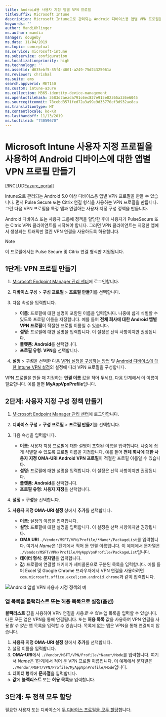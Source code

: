 ```yaml
---
title: Android용 사용자 지정 앱별 VPN 프로필
titleSuffix: Microsoft Intune
description: Microsoft Intune으로 관리되는 Android 디바이스용 앱별 VPN 프로필을 만드는 방법을 알아봅니다.
keywords: ''
author: MandiOhlinger
ms.author: mandia
manager: dougeby
ms.date: 11/04/2019
ms.topic: conceptual
ms.service: microsoft-intune
ms.subservice: configuration
ms.localizationpriority: high
ms.technology: ''
ms.assetid: d035ebf5-85f4-4001-a249-75d24325061a
ms.reviewer: chrisbal
ms.suite: ems
search.appverid: MET150
ms.custom: intune-azure
ms.collection: M365-identity-device-management
ms.openlocfilehash: 3683d2aeada791c6ec827e915e02365a336e6045
ms.sourcegitcommit: 78cebd3571fed72a3a99e9d33770ef3d932ae8ca
ms.translationtype: HT
ms.contentlocale: ko-KR
ms.lasthandoff: 11/13/2019
ms.locfileid: "74059670"
---
```

# <a name="use-a-microsoft-intune-custom-profile-to-create-a-per-app-vpn-profile-for-android-devices"></a>Microsoft Intune 사용자 지정 프로필을 사용하여 Android 디바이스에 대한 앱별 VPN 프로필 만들기

[!INCLUDE[azure_portal](../includes/azure_portal.md)]

Intune으로 관리되는 Android 5.0 이상 디바이스용 앱별 VPN 프로필을 만들 수 있습니다. 먼저 Pulse Secure 또는 Citrix 연결 형식을 사용하는 VPN 프로필을 만듭니다. 그런 다음 VPN 프로필을 특정 앱과 연결하는 사용자 지정 구성 정책을 만듭니다.

Android 디바이스 또는 사용자 그룹에 정책을 할당한 후에 사용자가 PulseSecure 또는 Citrix VPN 클라이언트를 시작해야 합니다. 그러면 VPN 클라이언트는 지정한 앱에서 생성되는 트래픽만 열린 VPN 연결을 사용하도록 허용합니다.

> [!NOTE]
>
> 이 프로필에서는 Pulse Secure 및 Citrix 연결 형식만 지원됩니다.

## <a name="step-1-create-a-vpn-profile"></a>1단계: VPN 프로필 만들기

1. [Microsoft Endpoint Manager 관리 센터](https://go.microsoft.com/fwlink/?linkid=2109431)에 로그인합니다.
2. **디바이스 구성** > **구성 프로필** > **프로필 만들기**를 선택합니다.
3. 다음 속성을 입력합니다.

    - **이름**: 프로필에 대한 설명이 포함된 이름을 입력합니다. 나중에 쉽게 식별할 수 있도록 프로필 이름을 지정합니다. 예를 들어 **전체 회사에 대한 Android 앱별 VPN 프로필**이 적절한 프로필 이름일 수 있습니다.
    - **설명**: 프로필에 대한 설명을 입력합니다. 이 설정은 선택 사항이지만 권장됩니다.
    - **플랫폼**: **Android**를 선택합니다.
    - **프로필 유형**: **VPN**을 선택합니다.

4. **설정** > **구성**을 선택한 다음 [VPN 설정을 구성하는 방법](vpn-settings-configure.md) 및 [Android 디바이스에 대한 Intune VPN 설정](vpn-settings-android.md)의 설정에 따라 VPN 프로필을 구성합니다.

VPN 프로필을 만들 때 지정하는 **연결 이름** 값을 적어 두세요. 다음 단계에서 이 이름이 필요합니다. 예를 들면 **MyAppVpnProfile**입니다.

## <a name="step-2-create-a-custom-configuration-policy"></a>2단계: 사용자 지정 구성 정책 만들기

1. [Microsoft Endpoint Manager 관리 센터](https://go.microsoft.com/fwlink/?linkid=2109431)에 로그인합니다.
2. **디바이스 구성** > **구성 프로필** > **프로필 만들기**를 선택합니다.
3. 다음 속성을 입력합니다.

    - **이름**: 사용자 지정 프로필에 대한 설명이 포함된 이름을 입력합니다. 나중에 쉽게 식별할 수 있도록 프로필 이름을 지정합니다. 예를 들어 **전체 회사에 대한 사용자 지정 OMA-URI Android VPN 프로필**이 적절한 프로필 이름일 수 있습니다.
    - **설명**: 프로필에 대한 설명을 입력합니다. 이 설정은 선택 사항이지만 권장됩니다.
    - **플랫폼**: **Android**를 선택합니다.
    - **프로필 유형**: **사용자 지정**을 선택합니다.

4. **설정** > **구성**을 선택합니다.
5. **사용자 지정 OMA-URI 설정** 창에서 **추가**를 선택합니다.
    - **이름**: 설정의 이름을 입력합니다.
    - **설명**: 프로필에 대한 설명을 입력합니다. 이 설정은 선택 사항이지만 권장됩니다.
    - **OMA URI** `./Vendor/MSFT/VPN/Profile/*Name*/PackageList`를 입력합니다. 여기서 *Name*은 1단계에서 적어 둔 연결 이름입니다. 이 예제에서 문자열은 `./Vendor/MSFT/VPN/Profile/MyAppVpnProfile/PackageList`입니다.
    - **데이터 형식**: **문자열**을 입력합니다.
    - **값**: 프로필에 연결할 패키지가 세미콜론으로 구분된 목록을 입력합니다. 예를 들어 Excel 및 Google Chrome 브라우저에서 VPN 연결을 사용하려면 `com.microsoft.office.excel;com.android.chrome`과 같이 입력합니다.

![Android 앱별 VPN 사용자 지정 정책의 예](./media/android-pulse-secure-per-app-vpn/android_per_app_vpn_oma_uri.png)

### <a name="set-your-app-list-to-blacklist-or-whitelist-optional"></a>앱 목록을 블랙리스트 또는 허용 목록으로 설정(옵션)

**블랙리스트** 값을 사용하여 VPN 연결을 사용*할 수 없는* 앱 목록을 입력할 수 있습니다. 다른 모든 앱은 VPN을 통해 연결됩니다. 또는 **허용 목록** 값을 사용하여 VPN 연결을 사용*할 수 있는* 앱 목록을 입력할 수 있습니다. 목록에 없는 앱은 VPN을 통해 연결되지 않습니다.

1. **사용자 지정 OMA-URI 설정** 창에서 **추가**를 선택합니다.
2. 설정 이름을 입력합니다.
3. **OMA-URI**에서 `./Vendor/MSFT/VPN/Profile/*Name*/Mode`를 입력합니다. 여기서 *Name*은 1단계에서 적어 둔 VPN 프로필 이름입니다. 이 예제에서 문자열은 `./Vendor/MSFT/VPN/Profile/MyAppVpnProfile/Mode`입니다.
4. **데이터 형식**에 **문자열**을 입력합니다.
5. **값**에 **블랙리스트** 또는 **허용 목록**을 입력합니다.

## <a name="step-3-assign-both-policies"></a>3단계: 두 정책 모두 할당

필요한 사용자 또는 디바이스에 [두 디바이스 프로필을 모두 할당](device-profile-assign.md)합니다.
